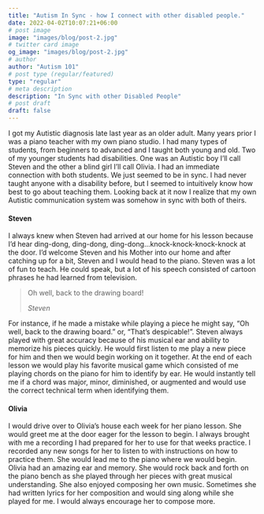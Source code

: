```yaml
---
title: "Autism In Sync - how I connect with other disabled people."
date: 2022-04-02T10:07:21+06:00
# post image
image: "images/blog/post-2.jpg"
# twitter card image
og_image: "images/blog/post-2.jpg"
# author
author: "Autism 101"
# post type (regular/featured)
type: "regular"
# meta description
description: "In Sync with other Disabled People"
# post draft
draft: false
---
```


I got my Autistic diagnosis late last year as an older adult. Many years prior I was a piano teacher with my own piano studio. I had many types of students, from beginners to advanced and I taught both young and old. Two of my younger students had disabilities. One was an Autistic boy I’ll call Steven and the other a blind girl I’ll call Olivia. I had an immediate connection with both students. We just seemed to be in sync. I had never taught anyone with a disability before, but I seemed to intuitively know how best to go about teaching them. Looking back at it now I realize that my own Autistic communication system was somehow in sync with both of theirs. 

#### Steven

I always knew when Steven had arrived at our home for his lesson because I’d hear ding-dong, ding-dong, ding-dong...knock-knock-knock-knock at the door. I’d welcome Steven and his Mother into our home and after catching up for a bit, Steven and I would head to the piano. Steven was a lot of fun to teach. He could speak, but a lot of his speech consisted of cartoon phrases he had learned from television. 

>Oh well, back to the drawing board!
>
> <cite>Steven</cite>

For instance, if he made a mistake while playing a piece he might say, “Oh well, back to the drawing board.” or, “That’s despicable!”. Steven always played with great accuracy because of his musical ear and ability to memorize his pieces quickly. He would first listen to me play a new piece for him and then we would begin working on it together. At the end of each lesson we would play his favorite musical game which consisted of me playing chords on the piano for him to identify by ear. He would instantly tell me if a chord was major, minor, diminished, or augmented and would use the correct technical term when identifying them.

#### Olivia

I would drive over to Olivia’s house each week for her piano lesson. She would greet me at the door eager for the lesson to begin. I always brought with me a recording I had prepared for her to use for that weeks practice. I recorded any new songs for her to listen to with instructions on how to practice them. She would lead me to the piano where we would begin. Olivia had an amazing ear and memory. She would rock back and forth on the piano bench as she played through her pieces with great musical understanding. She also enjoyed composing her own music. Sometimes she had written lyrics for her composition and would sing along while she played for me. I would always encourage her to compose more.
